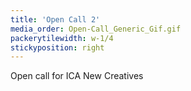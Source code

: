 ```yaml
---
title: 'Open Call 2'
media_order: Open-Call_Generic_Gif.gif
packerytilewidth: w-1/4
stickyposition: right
---
```


Open call for ICA New Creatives
